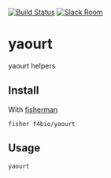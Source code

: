 [![Build Status][travis-badge]][travis-link]
[![Slack Room][slack-badge]][slack-link]

# yaourt

yaourt helpers

## Install

With [fisherman]

```
fisher f4bio/yaourt
```

## Usage

```fish
yaourt
```

[travis-link]: https://travis-ci.org/f4bio/yaourt
[travis-badge]: https://img.shields.io/travis/f4bio/yaourt.svg
[slack-link]: https://fisherman-wharf.herokuapp.com
[slack-badge]: https://fisherman-wharf.herokuapp.com/badge.svg
[fisherman]: https://github.com/fisherman/fisherman
